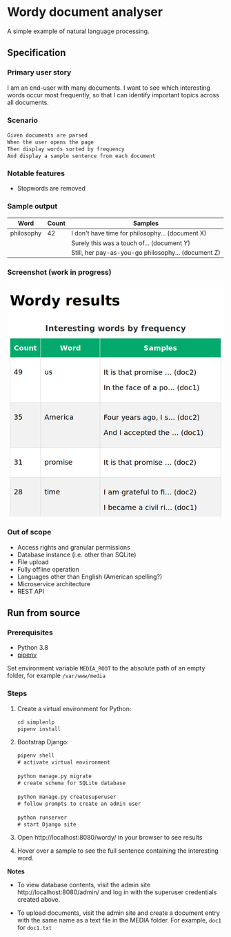 # Wordy document analyser

A simple example of natural language processing.

## Specification

### Primary user story

I am an end-user with many documents. I want to see  which
interesting words occur most frequently, so that I  can
identify important topics across all documents.

### Scenario

```gherkin
Given documents are parsed
When the user opens the page
Then display words sorted by frequency
And display a sample sentence from each document
```

### Notable features

* Stopwords are removed

### Sample output

| Word       | Count | Samples                                             |
|------------|-------|-----------------------------------------------------|
| philosophy | 42    | I don't have time for philosophy... (document X)    |
|            |       | Surely this was a touch of... (document Y)          |
|            |       | Still, her pay-as-you-go philosophy... (document Z) |

### Screenshot (work in progress)

![Interesting words by frequency](screenshot.png)

### Out of scope

* Access rights and granular permissions
* Database instance (i.e. other than SQLite)
* File upload
* Fully offline operation
* Languages other than English (American spelling?)
* Microservice architecture
* REST API

## Run from source

### Prerequisites

* Python 3.8
* [pipenv](https://pipenv.pypa.io/en/latest/install/)

Set environment variable `MEDIA_ROOT` to the absolute
path of an empty folder, for example `/var/www/media`

### Steps

1. Create a virtual environment for Python:

   ```
   cd simplenlp
   pipenv install
   ```

2. Bootstrap Django:

   ```
   pipenv shell
   # activate virtual environment

   python manage.py migrate
   # create schema for SQLite database

   python manage.py createsuperuser
   # follow prompts to create an admin user
   
   python runserver
   # start Django site
   ```

3. Open http://localhost:8080/wordy/ in your browser to see results

4. Hover over a sample to see the full sentence containing the
   interesting word.

**Notes**

* To view database contents, visit the admin site
  http://localhost:8080/admin/ and log in with the superuser
  credentials created above.

* To upload documents, visit the admin site and create a
  document entry with the same name as a text file in the MEDIA
  folder. For example, `doc1` for `doc1.txt`
